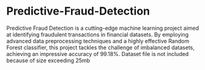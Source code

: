 # Predictive-Fraud-Detection

Predictive Fraud Detection is a cutting-edge machine learning project aimed at identifying fraudulent transactions in financial datasets. By employing advanced data preprocessing techniques and a highly effective Random Forest classifier, this project tackles the challenge of imbalanced datasets, achieving an impressive accuracy of 99.18%.
Dataset file is not included because of size exceeding 25mb
